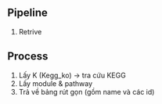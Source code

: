 
## Pipeline

1. Retrive

## Process

1. Lấy K (Kegg_ko) -> tra cứu KEGG
1. Lấy module & pathway
1. Trả về bảng rút gọn (gồm name và các id)